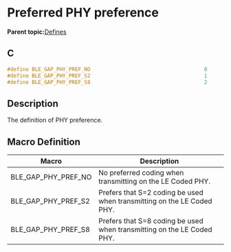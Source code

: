 # Preferred PHY preference

**Parent topic:**[Defines](GUID-9781CD29-3C4B-41EE-8F98-355D2AA99482.md)

## C

```c
#define BLE_GAP_PHY_PREF_NO                                     0
#define BLE_GAP_PHY_PREF_S2                                     1
#define BLE_GAP_PHY_PREF_S8                                     2
```

## Description

The definition of PHY preference.

## Macro Definition

|Macro|Description|
|-----|-----------|
|BLE\_GAP\_PHY\_PREF\_NO|No preferred coding when transmitting on the LE Coded PHY.|
|BLE\_GAP\_PHY\_PREF\_S2|Prefers that S=2 coding be used when transmitting on the LE Coded PHY.|
|BLE\_GAP\_PHY\_PREF\_S8|Prefers that S=8 coding be used when transmitting on the LE Coded PHY.|

